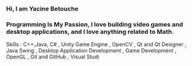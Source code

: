 ### Hi, I am Yacine Betouche 

### Programming Is My Passion, I love building video games and desktop applications, and I love anything related to Math.


Skills : C++,Java, C#
, Unity Game Engine
, OpenCV
, Qt and Qt Designer
, Java Swing
, Desktop Application Development
, Game Development
, OpenGL
, Git and GitHub
, Visual Studi
